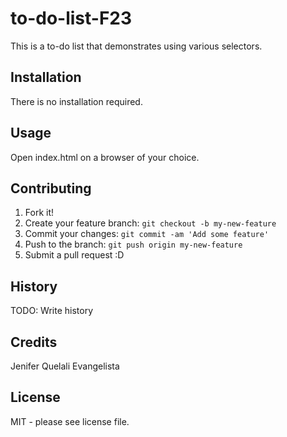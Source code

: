 # to-do-list-F23

This is a to-do list that demonstrates using various selectors.

## Installation

There is no installation required.

## Usage

Open index.html on a browser of your choice.

## Contributing

1. Fork it!
2. Create your feature branch: `git checkout -b my-new-feature`
3. Commit your changes: `git commit -am 'Add some feature'`
4. Push to the branch: `git push origin my-new-feature`
5. Submit a pull request :D

## History

TODO: Write history

## Credits

Jenifer Quelali Evangelista

## License

MIT - please see license file.